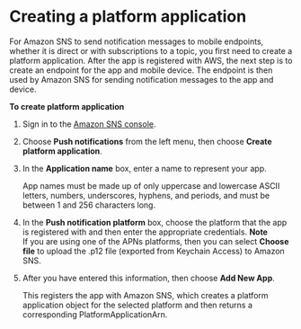 # Creating a platform application<a name="mobile-push-send-register"></a>

 For Amazon SNS to send notification messages to mobile endpoints, whether it is direct or with subscriptions to a topic, you first need to create a platform application\. After the app is registered with AWS, the next step is to create an endpoint for the app and mobile device\. The endpoint is then used by Amazon SNS for sending notification messages to the app and device\. 

**To create platform application**

1. Sign in to the [Amazon SNS console](https://console.aws.amazon.com/sns/home)\.

1. Choose **Push notifications** from the left menu, then choose **Create platform application**\.

1. In the **Application name** box, enter a name to represent your app\.

   App names must be made up of only uppercase and lowercase ASCII letters, numbers, underscores, hyphens, and periods, and must be between 1 and 256 characters long\.

1. In the **Push notification platform** box, choose the platform that the app is registered with and then enter the appropriate credentials\. 
**Note**  
 If you are using one of the APNs platforms, then you can select **Choose file** to upload the \.p12 file \(exported from Keychain Access\) to Amazon SNS\.

1. After you have entered this information, then choose **Add New App**\. 

   This registers the app with Amazon SNS, which creates a platform application object for the selected platform and then returns a corresponding PlatformApplicationArn\.